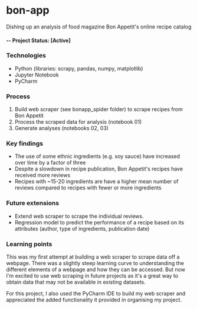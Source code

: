 # bon-app
Dishing up an analysis of food magazine Bon Appetit's online recipe catalog

#### -- Project Status: [Active]

### Technologies
* Python (libraries: scrapy, pandas, numpy, matplotlib)
* Jupyter Notebook
* PyCharm


### Process
1. Build web scraper (see bonapp_spider folder) to scrape recipes from Bon Appetit
2. Process the scraped data for analysis (notebook 01)
3. Generate analyses (notebooks 02, 03)


### Key findings
* The use of some ethnic ingredients (e.g. soy sauce) have increased over time by a factor of three
* Despite a slowdown in recipe publication, Bon Appetit's recipes have received more reviews
* Recipes with ~15-20 ingredients are have a higher mean number of reviews compared to recipes with fewer or more ingredients


### Future extensions
* Extend web scraper to scrape the individual reviews.
* Regression model to predict the performance of a recipe based on its attributes (author, type of ingredients, publication date)


### Learning points
This was my first attempt at building a web scraper to scrape data off a webpage. There was a slightly steep learning curve to understanding the different elements of a webpage and how they can be accessed. But now I'm excited to use web scraping in future projects as it's a great way to obtain data that may not be available in existing datasets.

For this project, I also used the PyCharm IDE to build my web scraper and appreciated the added functionality it provided in organising my project. 
